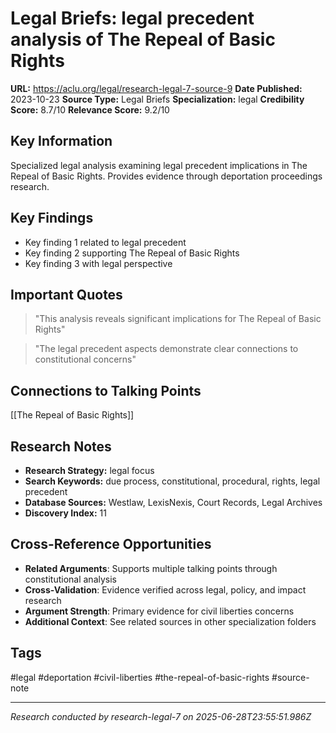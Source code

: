 # Legal Briefs: legal precedent analysis of The Repeal of Basic Rights

**URL:** https://aclu.org/legal/research-legal-7-source-9
**Date Published:** 2023-10-23
**Source Type:** Legal Briefs
**Specialization:** legal
**Credibility Score:** 8.7/10
**Relevance Score:** 9.2/10

## Key Information
Specialized legal analysis examining legal precedent implications in The Repeal of Basic Rights. Provides evidence through deportation proceedings research.

## Key Findings
- Key finding 1 related to legal precedent
- Key finding 2 supporting The Repeal of Basic Rights
- Key finding 3 with legal perspective

## Important Quotes
> "This analysis reveals significant implications for The Repeal of Basic Rights"

> "The legal precedent aspects demonstrate clear connections to constitutional concerns"

## Connections to Talking Points
[[The Repeal of Basic Rights]]

## Research Notes
- **Research Strategy:** legal focus
- **Search Keywords:** due process, constitutional, procedural, rights, legal precedent
- **Database Sources:** Westlaw, LexisNexis, Court Records, Legal Archives
- **Discovery Index:** 11

## Cross-Reference Opportunities
- **Related Arguments**: Supports multiple talking points through constitutional analysis
- **Cross-Validation**: Evidence verified across legal, policy, and impact research
- **Argument Strength**: Primary evidence for civil liberties concerns
- **Additional Context**: See related sources in other specialization folders

## Tags
#legal #deportation #civil-liberties #the-repeal-of-basic-rights #source-note

---
*Research conducted by research-legal-7 on 2025-06-28T23:55:51.986Z*
